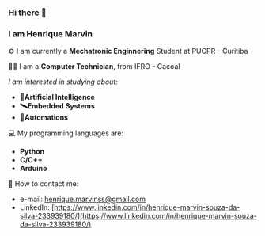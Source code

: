 ### Hi there 👋
### I am Henrique Marvin

⚙ I am currently a **Mechatronic Enginnering** Student at PUCPR - Curitiba

👨‍💻 I am a **Computer Technician**, from IFRO - Cacoal

_I am interested in studying about:_ 
  * **👾Artificial Intelligence** 
  * **🛰Embedded Systems** 
  * **🤖Automations**

💻 My programming languages are:
  * **Python**
  * **C/C++**
  * **Arduino**

📧 How to contact me:
* e-mail: [henrique.marvinss@gmail.com](henrique.marvinss@gmail.com)
* LinkedIn: [https://www.linkedin.com/in/henrique-marvin-souza-da-silva-233939180/](https://www.linkedin.com/in/henrique-marvin-souza-da-silva-233939180/)



